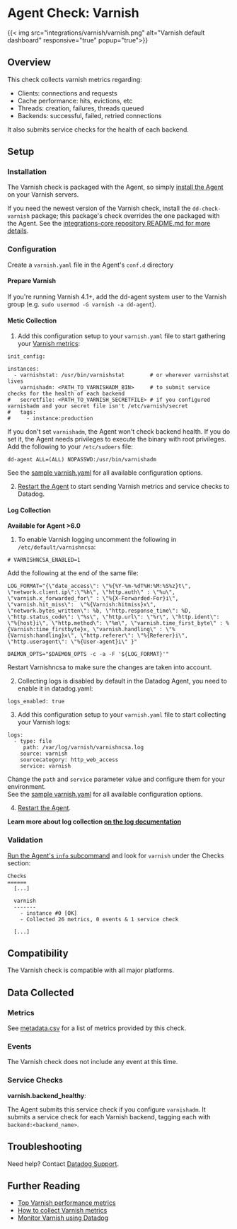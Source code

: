 # Agent Check: Varnish
{{< img src="integrations/varnish/varnish.png" alt="Varnish default dashboard" responsive="true" popup="true">}}

## Overview

This check collects varnish metrics regarding:

* Clients: connections and requests
* Cache performance: hits, evictions, etc
* Threads: creation, failures, threads queued
* Backends: successful, failed, retried connections

It also submits service checks for the health of each backend.

## Setup
### Installation

The Varnish check is packaged with the Agent, so simply [install the Agent](https://app.datadoghq.com/account/settings#agent) on your Varnish servers.  

If you need the newest version of the Varnish check, install the `dd-check-varnish` package; this package's check overrides the one packaged with the Agent. See the [integrations-core repository README.md for more details](https://github.com/DataDog/integrations-core#installing-the-integrations).

### Configuration

Create a `varnish.yaml` file in the Agent's `conf.d` directory

#### Prepare Varnish

If you're running Varnish 4.1+, add the dd-agent system user to the Varnish group (e.g. `sudo usermod -G varnish -a dd-agent`).

#### Metic Collection

1. Add this configuration setup to your `varnish.yaml` file to start gathering your [Varnish metrics](#metrics):
  ```
  init_config:

  instances:
    - varnishstat: /usr/bin/varnishstat        # or wherever varnishstat lives
      varnishadm: <PATH_TO_VARNISHADM_BIN>     # to submit service checks for the health of each backend
  #   secretfile: <PATH_TO_VARNISH_SECRETFILE> # if you configured varnishadm and your secret file isn't /etc/varnish/secret
  #   tags:
  #     - instance:production
  ```

  If you don't set `varnishadm`, the Agent won't check backend health. If you do set it, the Agent needs privileges to execute the binary with root privileges. Add the following to your `/etc/sudoers` file:

  ```
  dd-agent ALL=(ALL) NOPASSWD:/usr/bin/varnishadm
  ```

  See the [sample varnish.yaml](https://github.com/DataDog/integrations-core/blob/master/varnish/conf.yaml.example) for all available configuration options.

2. [Restart the Agent](https://docs.datadoghq.com/agent/faq/start-stop-restart-the-datadog-agent) to start sending Varnish metrics and service checks to Datadog.

#### Log Collection

**Available for Agent >6.0**

1. To enable Varnish logging uncomment the following in `/etc/default/varnishncsa`:
  ```
  # VARNISHNCSA_ENABLED=1
  ```

  Add the following at the end of the same file:
  
  ```
  LOG_FORMAT="{\"date_access\": \"%{%Y-%m-%dT%H:%M:%S%z}t\", \"network.client.ip\":\"%h\", \"http.auth\" : \"%u\", \"varnish.x_forwarded_for\" : \"%{X-Forwarded-For}i\", \"varnish.hit_miss\":  \"%{Varnish:hitmiss}x\", \"network.bytes_written\": %b, \"http.response_time\": %D, \"http.status_code\": \"%s\", \"http.url\": \"%r\", \"http.ident\": \"%{host}i\", \"http.method\": \"%m\", \"varnish.time_first_byte\" : %{Varnish:time_firstbyte}x, \"varnish.handling\" : \"%{Varnish:handling}x\", \"http.referer\": \"%{Referer}i\", \"http.useragent\": \"%{User-agent}i\" }"

  DAEMON_OPTS="$DAEMON_OPTS -c -a -F '${LOG_FORMAT}'"
  ```
  
  Restart Varnishncsa to make sure the changes are taken into account.


2. Collecting logs is disabled by default in the Datadog Agent, you need to enable it in datadog.yaml:
  ```
  logs_enabled: true
  ```

3. Add this configuration setup to your `varnish.yaml` file to start collecting your Varnish logs:
  ```
  logs:
    - type: file
       path: /var/log/varnish/varnishncsa.log
      source: varnish
      sourcecategory: http_web_access   
      service: varnish
  ```
  Change the `path` and `service` parameter value and configure them for your environment.  
  See the [sample varnish.yaml](https://github.com/DataDog/integrations-core/blob/master/varnish/conf.yaml.example) for all available configuration options.

4. [Restart the Agent](https://docs.datadoghq.com/agent/faq/start-stop-restart-the-datadog-agent).

**Learn more about log collection [on the log documentation](https://docs.datadoghq.com/logs)**

### Validation

[Run the Agent's `info` subcommand](https://docs.datadoghq.com/agent/faq/agent-status-and-information/) and look for `varnish` under the Checks section:

```
Checks
======
  [...]

  varnish
  -------
    - instance #0 [OK]
    - Collected 26 metrics, 0 events & 1 service check

  [...]
```
## Compatibility

The Varnish check is compatible with all major platforms.

## Data Collected
### Metrics
See [metadata.csv](https://github.com/DataDog/integrations-core/blob/master/varnish/metadata.csv) for a list of metrics provided by this check.

### Events
The Varnish check does not include any event at this time.

### Service Checks
**varnish.backend_healthy**:

The Agent submits this service check if you configure `varnishadm`. It submits a service check for each Varnish backend, tagging each with `backend:<backend_name>`.

## Troubleshooting
Need help? Contact [Datadog Support](http://docs.datadoghq.com/help/).

## Further Reading

* [Top Varnish performance metrics](https://www.datadoghq.com/blog/top-varnish-performance-metrics/)
* [How to collect Varnish metrics](https://www.datadoghq.com/blog/how-to-collect-varnish-metrics/)
* [Monitor Varnish using Datadog](https://www.datadoghq.com/blog/monitor-varnish-using-datadog/)
